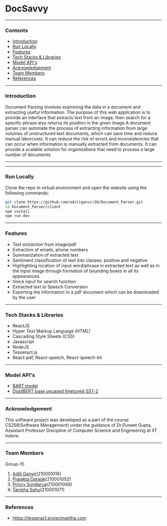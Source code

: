 # **DocSavvy**

---
### **Contents**
- [Introduction](#Introduction)
- [Run Locally](#Run-Locally)
- [Features](#Features)
- [Tech Stacks & Libraries](#Tech-Stacks-&-Libraries)
- [Model API's](#Model-API's)
- [Acknowledgement](#Acknowledgement)
- [Team Members](#Team-Members)
- [References](#References)

---
### **Introduction**
Document Parsing involves examining the data in a document and extracting useful information. The purpose of this web application is to provide an interface that extracts text from an image, then search for a specific phrase also returns its position in the given image.A document parser can automate the process of extracting information from large volumes of unstructured text documents, which can save time and reduce manual laborcosts. It can reduce the risk of errors and inconsistencies that can occur when information is manually extracted from documents. It can provide a scalable solution for organizations that need to process a large number of documents

---

---
### **Run Locally**
Clone the repo in virtual environment and open the website using the following commands:
```bash
git clone https://github.com/aditiganvir28/Document_Parser.git
cd Document_Parser/client
npm install
npm run dev
```
---

### **Features**
- Text extraction from image/pdf
- Extraction of emails, phone numbers
- Summarization of extracted text 
- Sentiment classification of text into classes: positive and negative 
- Highlighting location of input word/phrase in extracted text as well as in the input image through formation of bounding boxes in all its appearances
- Voice input for search function
- Extracted text to Speech Conversion
- Exporting the information to a pdf document which can be downloaded by the user 


---

### **Tech Stacks & Libraries**
- ReactJS
- Hyper Text Markup Language (HTML)
- Cascading Style Sheets (CSS)
- Javascript
- NodeJS
- Tesseract.js
- React-pdf, React-speech, React-speech-kit

--- 
### **Model API's**
- [BART model](https://huggingface.co/facebook/bart-large-cnn)
- [DistilBERT base uncased finetuned SST-2](https://huggingface.co/distilbert-base-uncased-finetuned-sst-2-english)

---

### **Acknowledgement**
This software project was developed as a part of the course CS258(Software Management) under the guidance of Dr.Puneet Gupta, Assistant Professor Discipline of Computer Science and Engineering at IIT Indore.

---
### **Team Members**
Group-15
1. [Aditi Ganvir](https://github.com/AditiGanvir)(210001016)
2. [Prajakta Darade](https://github.com/prajakta-1527)(210001052)
3. [Princy Sondarva](https://github.com/2pri8ncy)(210001068)
4. [Tanisha Sahu](https://github.com/10isha)(210001071)

---
### **References**
- https://tesseract.projectnaptha.com